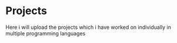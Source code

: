 # Projects

Here i will upload the projects which i have worked on individually in multiple programming languages
